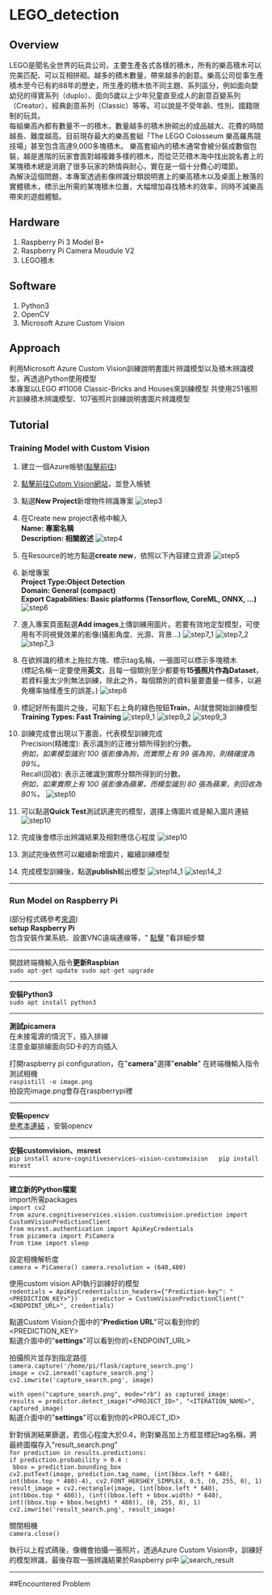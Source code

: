 # LEGO_detection
## Overview
LEGO是聞名全世界的玩具公司，主要生產各式各樣的積木，所有的樂高積木可以完美匹配、可以互相拼砌。越多的積木數量，帶來越多的創意。樂高公司從事生產積木至今已有約88年的歷史，所生產的積木依不同主題、系列區分，例如面向嬰幼兒的得寶系列（duplo）、面向5歲以上少年兒童直至成人的創意百變系列（Creator）、經典創意系列（Classic）等等。可以說是不受年齡、性別、國籍限制的玩具。  
每組樂高內都有數量不一的積木，數量越多的積木拚砌出的成品越大、花費的時間越長、難度越高。目前現存最大的樂高套組「The LEGO Colosseum 樂高羅馬競技場」甚至包含高達9,000多塊積木。
樂高套組內的積木通常會被分裝成數個包裝，越是進階的玩家會面對越複雜多樣的積木，而從茫茫積木海中找出說名書上的某塊積木總是消磨了很多玩家的熱情與耐心，實在是一個十分費心的環節。  
為解決這個問題，本專案透過影像辨識分類說明書上的樂高積木以及桌面上散落的實體積木，標示出所需的某塊積木位置，大幅增加尋找積木的效率，同時不減樂高帶來的遊戲體驗。  
## Hardware
1. Raspberry Pi 3 Model B+
2. Raspberry Pi Camera Moudule V2
3. LEGO積木
## Software
1. Python3
2. OpenCV
3. Microsoft Azure Custom Vision
## Approach
利用Microsoft Azure Custom Vision訓練說明書圖片辨識模型以及積木辨識模型，再透過Python使用模型  
本專案以LEGO #11008 Classic-Bricks and Houses來訓練模型
共使用251張照片訓練積木辨識模型、107張照片訓練說明書圖片辨識模型
## Tutorial
### Training Model with Custom Vision  
1. 建立一個Azure帳號([點擊前往](https://azure.microsoft.com/zh-tw/#))

2. [點擊前往Cutom Vision網站](https://www.customvision.ai/)，並登入帳號

3. 點選**New Project**新增物件辨識專案
![step3](https://github.com/juliawupei/LEGO_detection/blob/main/prtsc/%E8%9E%A2%E5%B9%95%E6%93%B7%E5%8F%96%E7%95%AB%E9%9D%A2%20(104).png)

4. 在Create new project表格中輸入  
  **Name: 專案名稱  
  Description: 相關敘述**
![step4](https://github.com/juliawupei/LEGO_detection/blob/main/prtsc/%E8%9E%A2%E5%B9%95%E6%93%B7%E5%8F%96%E7%95%AB%E9%9D%A2%20(105).png)

5. 在Resource的地方點選**create new**，依照以下內容建立資源
![step5](https://github.com/juliawupei/LEGO_detection/blob/main/prtsc/%E8%9E%A2%E5%B9%95%E6%93%B7%E5%8F%96%E7%95%AB%E9%9D%A2%20(106).png)

6. 新增專案  
  **Project Type:Object Detection  
  Domain: General (compact)  
  Export Capabilities: Basic platforms (Tensorflow, CoreML, ONNX, ...)**  
![step6](https://github.com/juliawupei/LEGO_detection/blob/main/prtsc/%E8%9E%A2%E5%B9%95%E6%93%B7%E5%8F%96%E7%95%AB%E9%9D%A2%20(107).png)

7. 進入專案頁面點選**Add images**上傳訓練用圖片。若要有效地定型模型，可使用有不同視覺效果的影像(攝影角度、光源、背景...) 
![step7_1](https://github.com/juliawupei/LEGO_detection/blob/main/prtsc/%E8%9E%A2%E5%B9%95%E6%93%B7%E5%8F%96%E7%95%AB%E9%9D%A2%20(108).png)
![step7_2](https://github.com/juliawupei/LEGO_detection/blob/main/prtsc/%E8%9E%A2%E5%B9%95%E6%93%B7%E5%8F%96%E7%95%AB%E9%9D%A2%20(109).png)
![step7_3](https://github.com/juliawupei/LEGO_detection/blob/main/prtsc/%E8%9E%A2%E5%B9%95%E6%93%B7%E5%8F%96%E7%95%AB%E9%9D%A2%20(110).png)

8. 在欲辨識的積木上拖拉方塊、標示tag名稱，一張圖可以標示多塊積木  
  (標記名稱一定要使用**英文**，且每一個類別至少都要有**15張照片作為Dataset**，若資料量太少則無法訓練，除此之外，每個類別的資料量要盡量一樣多，以避免機率抽樣產生的誤差。) 
![step8](https://github.com/juliawupei/LEGO_detection/blob/main/prtsc/%E8%9E%A2%E5%B9%95%E6%93%B7%E5%8F%96%E7%95%AB%E9%9D%A2%20(111).png)

9. 標記好所有圖片之後，可點下右上角的綠色按鈕**Train**，AI就會開始訓練模型  
  **Training Types: Fast Training**
![step9_1](https://github.com/juliawupei/LEGO_detection/blob/main/prtsc/%E8%9E%A2%E5%B9%95%E6%93%B7%E5%8F%96%E7%95%AB%E9%9D%A2%20(113).png)
![step9_2](https://github.com/juliawupei/LEGO_detection/blob/main/prtsc/%E8%9E%A2%E5%B9%95%E6%93%B7%E5%8F%96%E7%95%AB%E9%9D%A2%20(114).png)
![step9_3](https://github.com/juliawupei/LEGO_detection/blob/main/prtsc/%E8%9E%A2%E5%B9%95%E6%93%B7%E5%8F%96%E7%95%AB%E9%9D%A2%20(115).png)

10. 訓練完成會出現以下畫面，代表模型訓練完成  
  Precision(精確度): 表示識別的正確分類所得到的分數。  
  *例如，如果模型識別 100 張影像為狗，而實際上有 99 張為狗，則精確度為 99%。*  
  Recall(回收): 表示正確識別實際分類所得到的分數。  
  *例如，如果實際上有 100 張影像為蘋果，而模型識別 80 張為蘋果，則回收為 80%。* 
![step10](https://github.com/juliawupei/LEGO_detection/blob/main/prtsc/%E8%9E%A2%E5%B9%95%E6%93%B7%E5%8F%96%E7%95%AB%E9%9D%A2%20(116).png)

11. 可以點選**Quick Test**測試訊連完的模型，選擇上傳圖片或是輸入圖片連結
![step10](https://github.com/juliawupei/LEGO_detection/blob/main/prtsc/%E8%9E%A2%E5%B9%95%E6%93%B7%E5%8F%96%E7%95%AB%E9%9D%A2%20(117).png)

12. 完成後會標示出辨識結果及相對應信心程度
![step10](https://github.com/juliawupei/LEGO_detection/blob/main/prtsc/%E8%9E%A2%E5%B9%95%E6%93%B7%E5%8F%96%E7%95%AB%E9%9D%A2%20(119).png)

13. 測試完後依然可以繼續新增圖片，繼續訓練模型

14. 完成模型訓練後，點選**publish**輸出模型
![step14_1](https://github.com/juliawupei/LEGO_detection/blob/main/prtsc/%E8%9E%A2%E5%B9%95%E6%93%B7%E5%8F%96%E7%95%AB%E9%9D%A2%20(121).png)
![step14_2](https://github.com/juliawupei/LEGO_detection/blob/main/prtsc/%E8%9E%A2%E5%B9%95%E6%93%B7%E5%8F%96%E7%95%AB%E9%9D%A2%20(122).png)  

---
### Run Model on Raspberry Pi  
(部分程式碼參考[來源](https://dev.to/stratiteq/puffins-detection-with-azure-custom-vision-and-python-2ca5))  
**setup Raspberry Pi**  
包含安裝作業系統、設置VNC遠端連線等，"
[點擊](https://github.com/juliawupei/LEGO_detection/blob/main/raspberrypi_setup.pdf)
"看詳細步驟  
  
  
---
開啟終端機輸入指令**更新Raspbian**  
`
sudo apt-get update
sudo apt-get upgrade
`  
  
---
**安裝Python3**  
`
sudo apt install python3
`    
  
---
**測試picamera**  
在未接電源的情況下，插入排線  
注意金屬排線面向SD卡的方向插入  

打開raspberry pi configuration，在"**camera**"選擇"**enable**"
在終端機輸入指令測試相機  
`
raspistill -o image.png
`  
拍設完image.png會存在raspberrypi裡  
  
---
**安裝opencv**  
[參考本連結](https://qengineering.eu/install-opencv-4.4-on-raspberry-pi-4.html)
，安裝opencv
  
---
**安裝customvision、msrest**  
`
pip install azure-cognitiveservices-vision-customvision  
pip install msrest
`  
  
---
**建立新的Python檔案**  
import所需packages  
`import cv2`    
`from azure.cognitiveservices.vision.customvision.prediction import CustomVisionPredictionClient`  
`from msrest.authentication import ApiKeyCredentials`  
`from picamera import PiCamera`  
`from time import sleep`  
 
設定相機解析度  
`
camera = PiCamera()
camera.resolution = (640,480)
`  
  
使用custom vision API執行訓練好的模型  
`
redentials = ApiKeyCredentials(in_headers={"Prediction-key": "<PREDICTION_KEY>"})   
predictor = CustomVisionPredictionClient("<ENDPOINT_URL>", credentials)
`  
  
點選Custom Vision介面中的"**Prediction URL**"可以看到你的<PREDICTION_KEY>  
點選介面中的"**settings**"可以看到你的<ENDPOINT_URL>  
    
拍攝照片並存到指定路徑  
`camera.capture('/home/pi/flask/capture_search.png')`  
`image = cv2.imread('capture_search.png')`  
`cv2.imwrite('capture_search.png', image)`  

`with open("capture_search.png", mode="rb") as captured_image:`  
`results = predictor.detect_image("<PROJECT_ID>", "<ITERATION_NAME>", captured_image)`  
點選介面中的"**settings**"可以看到你的<PROJECT_ID>  
  
針對偵測結果篩選，若信心程度大於0.4，則對樂高加上方框並標記tag名稱，將最終圖檔存入"result_search.png"  
 `for prediction in results.predictions:`  
 `if prediction.probability > 0.4 :`  
 ` bbox = prediction.bounding_box`  
 `cv2.putText(image, prediction.tag_name, (int(bbox.left * 640), int(bbox.top * 480)-4), cv2.FONT_HERSHEY_SIMPLEX, 0.5, (0, 255, 0), 1)`  
 `result_image = cv2.rectangle(image, (int(bbox.left * 640), int(bbox.top * 480)), (int((bbox.left + bbox.width) * 640), int((bbox.top + bbox.height) * 480)), (0, 255, 0), 1)`   
 `cv2.imwrite('result_search.png', result_image)`  
   
關閉相機  
 `camera.close()`  
   
執行以上程式碼後，像機會拍攝一張照片，透過Azure Custom Vision中，訓練好的模型辨識，最後存取一張辨識結果於Raspberry pi中
![search_result](https://github.com/juliawupei/LEGO_detection/blob/main/result/result_search.png)  

---
##Encountered Problem

